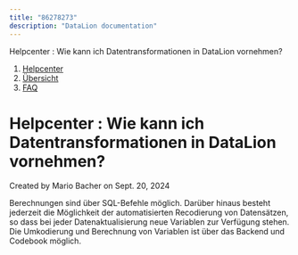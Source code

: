 ```yaml
---
title: "86278273"
description: "DataLion documentation"
---
```


Helpcenter : Wie kann ich Datentransformationen in DataLion vornehmen?  

1.  [Helpcenter](index.html)
2.  [Übersicht](2982609.html)
3.  [FAQ](FAQ_3539147.html)

# Helpcenter : Wie kann ich Datentransformationen in DataLion vornehmen?

Created by Mario Bacher on Sept. 20, 2024

Berechnungen sind über SQL-Befehle möglich. Darüber hinaus besteht jederzeit die Möglichkeit der automatisierten Recodierung von Datensätzen, so dass bei jeder Datenaktualisierung neue Variablen zur Verfügung stehen. Die Umkodierung und Berechnung von Variablen ist über das Backend und Codebook möglich.